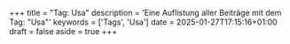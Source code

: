 +++
title = "Tag: Usa"
description = 'Eine Auflistung aller Beiträge mit dem Tag: "Usa"'
keywords = ['Tags', 'Usa']
date = 2025-01-27T17:15:16+01:00
draft = false
aside = true
+++